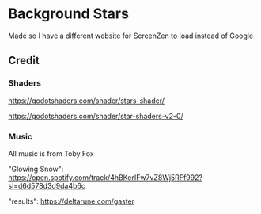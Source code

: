 # Background Stars

Made so I have a different website for ScreenZen to load instead of Google

## Credit

### Shaders

https://godotshaders.com/shader/stars-shader/

https://godotshaders.com/shader/star-shaders-v2-0/

### Music

All music is from Toby Fox

"Glowing Snow": https://open.spotify.com/track/4hBKerIFw7vZ8Wj5RFf992?si=d6d578d3d9da4b6c

"results": https://deltarune.com/gaster
